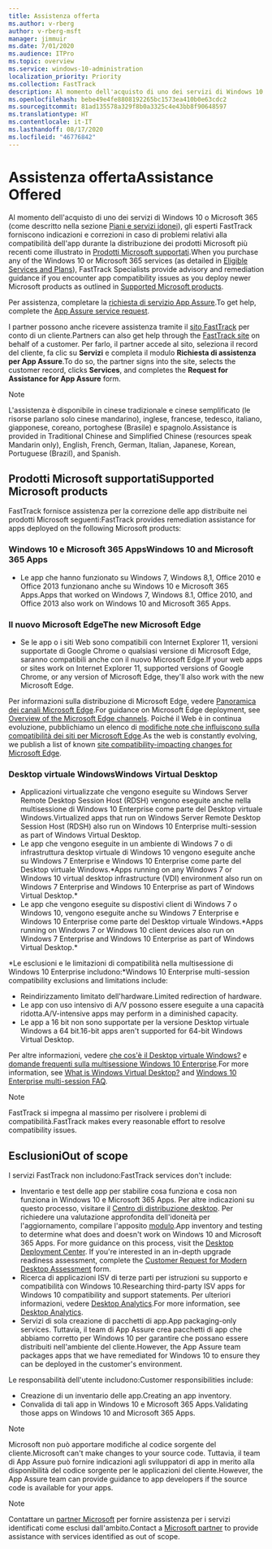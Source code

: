 ```yaml
---
title: Assistenza offerta
ms.author: v-rberg
author: v-rberg-msft
manager: jimmuir
ms.date: 7/01/2020
ms.audience: ITPro
ms.topic: overview
ms.service: windows-10-administration
localization_priority: Priority
ms.collection: FastTrack
description: Al momento dell'acquisto di uno dei servizi di Windows 10 o Microsoft 365, gli esperti FastTrack forniscono indicazioni e correzioni per la distribuzione di Windows 10 e Microsoft 365 Apps e consentono di mantenersi aggiornati senza costi aggiuntivi (con un abbonamento idoneo).
ms.openlocfilehash: bebe49e4fe8808192265bc1573ea410b0e63cdc2
ms.sourcegitcommit: 81ad135578a329f8b0a3325c4e43bb8f90648597
ms.translationtype: HT
ms.contentlocale: it-IT
ms.lasthandoff: 08/17/2020
ms.locfileid: "46776842"
---
```

# <a name="assistance-offered"></a><span data-ttu-id="b9817-103">Assistenza offerta</span><span class="sxs-lookup"><span data-stu-id="b9817-103">Assistance Offered</span></span>  

<span data-ttu-id="b9817-104">Al momento dell'acquisto di uno dei servizi di Windows 10 o Microsoft 365 (come descritto nella sezione [Piani e servizi idonei](M365-eligible-services-and-plans.md)), gli esperti FastTrack forniscono indicazioni e correzioni in caso di problemi relativi alla compatibilità dell'app durante la distribuzione dei prodotti Microsoft più recenti come illustrato in [Prodotti Microsoft supportati](#supported-microsoft-products).</span><span class="sxs-lookup"><span data-stu-id="b9817-104">When you purchase any of the Windows 10 or Microsoft 365 services (as detailed in [Eligible Services and Plans](M365-eligible-services-and-plans.md)), FastTrack Specialists provide advisory and remediation guidance if you encounter app compatibility issues as you deploy newer Microsoft products as outlined in [Supported Microsoft products](#supported-microsoft-products).</span></span>

<span data-ttu-id="b9817-105">Per assistenza, completare la [richiesta di servizio App Assure](https://go.microsoft.com/fwlink/?linkid=2022721).</span><span class="sxs-lookup"><span data-stu-id="b9817-105">To get help, complete the [App Assure service request](https://go.microsoft.com/fwlink/?linkid=2022721).</span></span>

<span data-ttu-id="b9817-106">I partner possono anche ricevere assistenza tramite il [sito FastTrack](https://go.microsoft.com/fwlink/?linkid=780698) per conto di un cliente.</span><span class="sxs-lookup"><span data-stu-id="b9817-106">Partners can also get help through the [FastTrack site](https://go.microsoft.com/fwlink/?linkid=780698) on behalf of a customer.</span></span> <span data-ttu-id="b9817-107">Per farlo, il partner accede al sito, seleziona il record del cliente, fa clic su **Servizi** e completa il modulo **Richiesta di assistenza per App Assure**.</span><span class="sxs-lookup"><span data-stu-id="b9817-107">To do so, the partner signs into the site, selects the customer record, clicks **Services**, and completes the **Request for Assistance for App Assure** form.</span></span>

> [!NOTE]
> <span data-ttu-id="b9817-108">L'assistenza è disponibile in cinese tradizionale e cinese semplificato (le risorse parlano solo cinese mandarino), inglese, francese, tedesco, italiano, giapponese, coreano, portoghese (Brasile) e spagnolo.</span><span class="sxs-lookup"><span data-stu-id="b9817-108">Assistance is provided in Traditional Chinese and Simplified Chinese (resources speak Mandarin only), English, French, German, Italian, Japanese, Korean, Portuguese (Brazil), and Spanish.</span></span> 

## <a name="supported-microsoft-products"></a><span data-ttu-id="b9817-109">Prodotti Microsoft supportati</span><span class="sxs-lookup"><span data-stu-id="b9817-109">Supported Microsoft products</span></span>

<span data-ttu-id="b9817-110">FastTrack fornisce assistenza per la correzione delle app distribuite nei prodotti Microsoft seguenti:</span><span class="sxs-lookup"><span data-stu-id="b9817-110">FastTrack provides remediation assistance for apps deployed on the following Microsoft products:</span></span>

### <a name="windows-10-and-microsoft-365-apps"></a><span data-ttu-id="b9817-111">Windows 10 e Microsoft 365 Apps</span><span class="sxs-lookup"><span data-stu-id="b9817-111">Windows 10 and Microsoft 365 Apps</span></span>

- <span data-ttu-id="b9817-112">Le app che hanno funzionato su Windows 7, Windows 8,1, Office 2010 e Office 2013 funzionano anche su Windows 10 e Microsoft 365 Apps.</span><span class="sxs-lookup"><span data-stu-id="b9817-112">Apps that worked on Windows 7, Windows 8.1, Office 2010, and Office 2013 also work on Windows 10 and Microsoft 365 Apps.</span></span>

### <a name="the-new-microsoft-edge"></a><span data-ttu-id="b9817-113">Il nuovo Microsoft Edge</span><span class="sxs-lookup"><span data-stu-id="b9817-113">The new Microsoft Edge</span></span>

- <span data-ttu-id="b9817-114">Se le app o i siti Web sono compatibili con Internet Explorer 11, versioni supportate di Google Chrome o qualsiasi versione di Microsoft Edge, saranno compatibili anche con il nuovo Microsoft Edge.</span><span class="sxs-lookup"><span data-stu-id="b9817-114">If your web apps or sites work on Internet Explorer 11, supported versions of Google Chrome, or any version of Microsoft Edge, they'll also work with the new Microsoft Edge.</span></span>

<span data-ttu-id="b9817-115">Per informazioni sulla distribuzione di Microsoft Edge, vedere [Panoramica dei canali Microsoft Edge](https://docs.microsoft.com/DeployEdge/microsoft-edge-channels).</span><span class="sxs-lookup"><span data-stu-id="b9817-115">For guidance on Microsoft Edge deployment, see [Overview of the Microsoft Edge channels](https://docs.microsoft.com/DeployEdge/microsoft-edge-channels).</span></span> <span data-ttu-id="b9817-116">Poiché il Web è in continua evoluzione, pubblichiamo un elenco di [modifiche note che influiscono sulla compatibilità dei siti per Microsoft Edge](https://docs.microsoft.com/microsoft-edge/web-platform/site-impacting-changes).</span><span class="sxs-lookup"><span data-stu-id="b9817-116">As the web is constantly evolving, we publish a list of known [site compatibility-impacting changes for Microsoft Edge](https://docs.microsoft.com/microsoft-edge/web-platform/site-impacting-changes).</span></span>

### <a name="windows-virtual-desktop"></a><span data-ttu-id="b9817-117">Desktop virtuale Windows</span><span class="sxs-lookup"><span data-stu-id="b9817-117">Windows Virtual Desktop</span></span>

- <span data-ttu-id="b9817-118">Applicazioni virtualizzate che vengono eseguite su Windows Server Remote Desktop Session Host (RDSH) vengono eseguite anche nella multisessione di Windows 10 Enterprise come parte del Desktop virtuale Windows.</span><span class="sxs-lookup"><span data-stu-id="b9817-118">Virtualized apps that run on Windows Server Remote Desktop Session Host (RDSH) also run on Windows 10 Enterprise multi-session as part of Windows Virtual Desktop.</span></span>
- <span data-ttu-id="b9817-119">Le app che vengono eseguite in un ambiente di Windows 7 o di infrastruttura desktop virtuale di Windows 10 vengono eseguite anche su Windows 7 Enterprise e Windows 10 Enterprise come parte del Desktop virtuale Windows.\*</span><span class="sxs-lookup"><span data-stu-id="b9817-119">Apps running on any Windows 7 or Windows 10 virtual desktop infrastructure (VDI) environment also run on Windows 7 Enterprise and Windows 10 Enterprise as part of Windows Virtual Desktop.\*</span></span>
- <span data-ttu-id="b9817-120">Le app che vengono eseguite su dispostivi client di Windows 7 o Windows 10, vengono eseguite anche su Windows 7 Enterprise e Windows 10 Enterprise come parte del Desktop virtuale Windows.\*</span><span class="sxs-lookup"><span data-stu-id="b9817-120">Apps running on Windows 7 or Windows 10 client devices also run on Windows 7 Enterprise and Windows 10 Enterprise as part of Windows Virtual Desktop.\*</span></span>

<span data-ttu-id="b9817-121">\*Le esclusioni e le limitazioni di compatibilità nella multisessione di Windows 10 Enterprise includono:</span><span class="sxs-lookup"><span data-stu-id="b9817-121">\*Windows 10 Enterprise multi-session compatibility exclusions and limitations include:</span></span>
- <span data-ttu-id="b9817-122">Reindirizzamento limitato dell'hardware.</span><span class="sxs-lookup"><span data-stu-id="b9817-122">Limited redirection of hardware.</span></span>
- <span data-ttu-id="b9817-123">Le app con uso intensivo di A/V possono essere eseguite a una capacità ridotta.</span><span class="sxs-lookup"><span data-stu-id="b9817-123">A/V-intensive apps may perform in a diminished capacity.</span></span>
- <span data-ttu-id="b9817-124">Le app a 16 bit non sono supportate per la versione Desktop virtuale Windows a 64 bit.</span><span class="sxs-lookup"><span data-stu-id="b9817-124">16-bit apps aren't supported for 64-bit Windows Virtual Desktop.</span></span>

<span data-ttu-id="b9817-125">Per altre informazioni, vedere [che cos'è il Desktop virtuale Windows?](https://docs.microsoft.com/azure/virtual-desktop/overview) e [domande frequenti sulla multisessione Windows 10 Enterprise](https://docs.microsoft.com/azure/virtual-desktop/windows-10-multisession-faq).</span><span class="sxs-lookup"><span data-stu-id="b9817-125">For more information, see [What is Windows Virtual Desktop?](https://docs.microsoft.com/azure/virtual-desktop/overview) and [Windows 10 Enterprise multi-session FAQ](https://docs.microsoft.com/azure/virtual-desktop/windows-10-multisession-faq).</span></span>

> [!NOTE]
> <span data-ttu-id="b9817-126">FastTrack si impegna al massimo per risolvere i problemi di compatibilità.</span><span class="sxs-lookup"><span data-stu-id="b9817-126">FastTrack makes every reasonable effort to resolve compatibility issues.</span></span> 

## <a name="out-of-scope"></a><span data-ttu-id="b9817-127">Esclusioni</span><span class="sxs-lookup"><span data-stu-id="b9817-127">Out of scope</span></span>

<span data-ttu-id="b9817-128">I servizi FastTrack non includono:</span><span class="sxs-lookup"><span data-stu-id="b9817-128">FastTrack services don't include:</span></span>
- <span data-ttu-id="b9817-p103">Inventario e test delle app per stabilire cosa funziona e cosa non funziona in Windows 10 e Microsoft 365 Apps. Per altre indicazioni su questo processo, visitare il [Centro di distribuzione desktop](https://go.microsoft.com/fwlink/?linkid=2080140). Per richiedere una valutazione approfondita dell'idoneità per l'aggiornamento, compilare l'apposito [modulo](https://go.microsoft.com/fwlink/?linkid=2053818).</span><span class="sxs-lookup"><span data-stu-id="b9817-p103">App inventory and testing to determine what does and doesn't work on Windows 10 and Microsoft 365 Apps. For more guidance on this process, visit the [Desktop Deployment Center](https://go.microsoft.com/fwlink/?linkid=2080140). If you're interested in an in-depth upgrade readiness assessment, complete the [Customer Request for Modern Desktop Assessment](https://go.microsoft.com/fwlink/?linkid=2053818) form.</span></span>
- <span data-ttu-id="b9817-132">Ricerca di applicazioni ISV di terze parti per istruzioni su supporto e compatibilità con Windows 10.</span><span class="sxs-lookup"><span data-stu-id="b9817-132">Researching third-party ISV apps for Windows 10 compatibility and support statements.</span></span> <span data-ttu-id="b9817-133">Per ulteriori informazioni, vedere [Desktop Analytics](https://docs.microsoft.com/sccm/desktop-analytics/overview).</span><span class="sxs-lookup"><span data-stu-id="b9817-133">For more information, see [Desktop Analytics](https://docs.microsoft.com/sccm/desktop-analytics/overview).</span></span>
- <span data-ttu-id="b9817-134">Servizi di sola creazione di pacchetti di app.</span><span class="sxs-lookup"><span data-stu-id="b9817-134">App packaging-only services.</span></span> <span data-ttu-id="b9817-135">Tuttavia, il team di App Assure crea pacchetti di app che abbiamo corretto per Windows 10 per garantire che possano essere distribuiti nell'ambiente del cliente.</span><span class="sxs-lookup"><span data-stu-id="b9817-135">However, the App Assure team packages apps that we have remediated for Windows 10 to ensure they can be deployed in the customer's environment.</span></span>

<span data-ttu-id="b9817-136">Le responsabilità dell'utente includono:</span><span class="sxs-lookup"><span data-stu-id="b9817-136">Customer responsibilities include:</span></span>
- <span data-ttu-id="b9817-137">Creazione di un inventario delle app.</span><span class="sxs-lookup"><span data-stu-id="b9817-137">Creating an app inventory.</span></span>
- <span data-ttu-id="b9817-138">Convalida di tali app in Windows 10 e Microsoft 365 Apps.</span><span class="sxs-lookup"><span data-stu-id="b9817-138">Validating those apps on Windows 10 and Microsoft 365 Apps.</span></span>

> [!NOTE]
> <span data-ttu-id="b9817-139">Microsoft non può apportare modifiche al codice sorgente del cliente.</span><span class="sxs-lookup"><span data-stu-id="b9817-139">Microsoft can't make changes to your source code.</span></span> <span data-ttu-id="b9817-140">Tuttavia, il team di App Assure può fornire indicazioni agli sviluppatori di app in merito alla disponibilità del codice sorgente per le applicazioni del cliente.</span><span class="sxs-lookup"><span data-stu-id="b9817-140">However, the App Assure team can provide guidance to app developers if the source code is available for your apps.</span></span>

> [!NOTE]
> <span data-ttu-id="b9817-141">Contattare un [partner Microsoft](https://go.microsoft.com/fwlink/?linkid=2080150) per fornire assistenza per i servizi identificati come esclusi dall'ambito.</span><span class="sxs-lookup"><span data-stu-id="b9817-141">Contact a [Microsoft partner](https://go.microsoft.com/fwlink/?linkid=2080150) to provide assistance with services identified as out of scope.</span></span>


